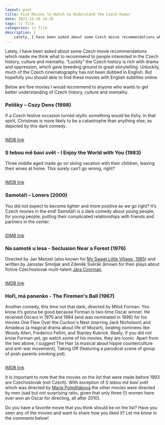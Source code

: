 ```yaml
---
layout: post
title: Five Movies to Watch to Understand the Czech Humor
date: 2023-12-18 14:36
tags: cz film
categories: cz film
description: |
    Lately, I have been asked about some Czech moive recommendations which made me think what to recommend to people interested in the Czech history, culture and mentality. Here are five movies that I thought of ...
---
```


Lately, I have been asked about some Czech movie recommendations which made me think what to recommend to people interested in the Czech history, culture and mentality. “Luckily” the Czech history is rich with drama and oppression, which gave breeding ground to great storytelling. Unluckily, much of the Czech cinematography has not been dubbed in English. But hopefully you should able to find these movies with English subtitles online.

Below are five movies I would recommend to anyone who wants to get better understanding of Czech history, culture and mentality.

### Pelíšky – Cozy Dens (1998)

If a Czech festive occasion turned idyllic something would be fishy. In that spirit, Christmas is more likely to be a catastrophe than anything else, as depicted by this dark comedy.

<div class="img_row" style="width:45%;min-width:100px;"> <img class="col three" src="{{ site.baseurl }}/img/pelisky.png" alt="" title="movie poster"/> </div>

[IMDB link]( https://www.imdb.com/title/tt0167331/)

### S tebou mě baví svět - I Enjoy the World with You (1983)

Three middle aged made go on skiing vacation with their children, leaving their wives at home. This surely can’t go wrong, right?

<div class="img_row" style="width:45%;min-width:100px;"> <img class="col three" src="{{ site.baseurl }}/img/steboumnebavisvet.png" alt="" title="movie poster"/></div>

[IMDB link]( https://www.imdb.com/title/tt0084620/?ref_=ext_shr_lnk)

### Samotáři – Loners (2000)

You did not expect to become lighter and more positive as we go right? It’s Czech movies in the end! Samotáři is a dark comedy about young people, for young people, putting their complicated relationships with friends and partners in the center.

<div class="img_row" style="width:45%;min-width:100px;"> <img class="col three" src="{{ site.baseurl }}/img/samotari.jpg" alt="" title="movie poster"/></div>

[IDMB link](https://www.imdb.com/title/tt0219288/)

### Na samotě u lesa - Seclusion Near a Forest (1976)

Directed by Jan Menzel (also known for [My Sweet Little Village, 1985]( https://www.imdb.com/title/tt0090257/?ref_=ttloc_ov)) and written by Jaroslav Smoljak and Zdeněk Svěrák (known for their plays about fictive Czechoslovak multi-talent [Jára Cimrman]( https://en.wikipedia.org/wiki/J%C3%A1ra_Cimrman).

<div class="img_row" style="width:45%;min-width:100px;"> <img class="col three" src="{{ site.baseurl }}/img/nasamoteulesa.png" alt="" title="movie poster"/></div>

[IMDB link](https://www.imdb.com/title/tt0074947/?ref_=tt_mv_close) 

### Hoří, má panenko - The Firemen's Ball (1967)

Another comedy, this time not that dark, directed by Miloš Forman. You know it’s gonna be good because Forman is two-time Oscar winner. He received Oscars in 1975 and 1984 (and was nominated in 1996) for his movies One Flew Over the Cuckoo's Nest (starring Jack Nicholson) and Amadeus (a magical drama about life of Mozart), beating nominees like Woody Allen, Frederico Fellini, and Stanley Kubrick. Really, if you did not know Forman yet, go watch some of his movies, they are iconic. Apart from the two above, I suggest The Hair (a musical about hippie counterculture and anti-war movement), Taking Off (featuring a parodical scene of group of posh parents smoking pot).

<div class="img_row" style="width:45%;min-width:100px;"> <img class="col three" src="{{ site.baseurl }}/img/horimapanenko.jpg" alt="" title="movie poster"/></div>

[IMDB link](https://www.imdb.com/title/tt0061781/)

It is important to note that the movies on the list that were made before 1993 are Czechoslovak (not Czech). With exception of *S tebou mě baví svět* which was directed by [Marie Poledňáková](https://en.wikipedia.org/wiki/Marie_Poled%C5%88%C3%A1kov%C3%A1) the other movies were directed by men (sad but not surprising ratio, given that only three (!) women have ever won an Oscar for directing, all after 2010).

Do you have a favorite movie that you think should be on the list? Have you seen any of the movies and want to share how you liked it? Let me know in the comments below!